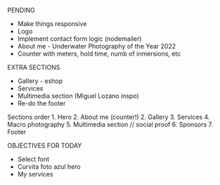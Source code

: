 PENDING 

* Make things responsive
* Logo
* Implement contact form logic (nodemailer)
* About me - Underwater Photography of the Year 2022
* Counter with meters, hold time, numb of inmersions, etc

EXTRA SECTIONS
* Gallery - eshop
* Services
* Multimedia section (Miguel Lozano inspo)
* Re-do the footer


Sections order
    1. Hero
2. About me (counter!)
    2. Gallery
3. Services
    4. Macro photography
5. Multimedia section // social proof
    6. Sponsors
    7. Footer


OBJECTIVES FOR TODAY
- Select font
- Curvita foto azul hero
- My services